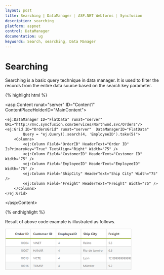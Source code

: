 ```yaml
---
layout: post
title: Searching | DataManager | ASP.NET Webforms | Syncfusion
description: searching
platform: aspnet
control: DataManager
documentation: ug
keywords: Search, searching, Data Manager
---
```


# Searching

Searching is a basic query technique in data manager. It is used to filter the records from the entire data source based on the search key parameter.

{% highlight html %}

<asp:Content runat="server" ID="Content1" ContentPlaceHolderID="MainContent">

    <ej:DataManager ID="FlatData" runat="server" URL="http://mvc.syncfusion.com/Services/Northwnd.svc/Orders"/>
    <ej:Grid ID="OrdersGrid" runat="server"  DataManagerID="FlatData"
            Query = "ej.Query().search(4, 'EmployeeID').take(5)">
        <Columns>
            <ej:Column Field="OrderID" HeaderText="Order ID" IsPrimaryKey="True" TextAlign="Right" Width="75" />
            <ej:Column Field="CustomerID" HeaderText="Customer ID" Width="75" />
            <ej:Column Field="EmployeeID" HeaderText="EmployeeID" Width="75" />
            <ej:Column Field="ShipCity" HeaderText="Ship City" Width="75" />
            <ej:Column Field="Freight" HeaderText="Freight" Width="75" />
        </Columns>
    </ej:Grid>

</asp:Content>

{% endhighlight %}

Result of above code example is illustrated as follows.

![](Searching_images/Searching_img1.png)



